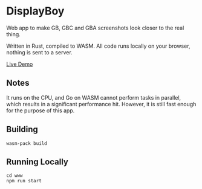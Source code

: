 # DisplayBoy
Web app to make GB, GBC and GBA screenshots look closer to the real thing.

Written in Rust, compiled to WASM. All code runs locally on your browser, nothing is sent to a server.

[Live Demo](https://coding-fish-1989.github.io/displayboy/)

## Notes
It runs on the CPU, and Go on WASM cannot perform tasks in parallel, which results in a significant performance hit. However, it is still fast enough for the purpose of this app.

## Building
```
wasm-pack build
```

## Running Locally
```
cd www
npm run start
```
